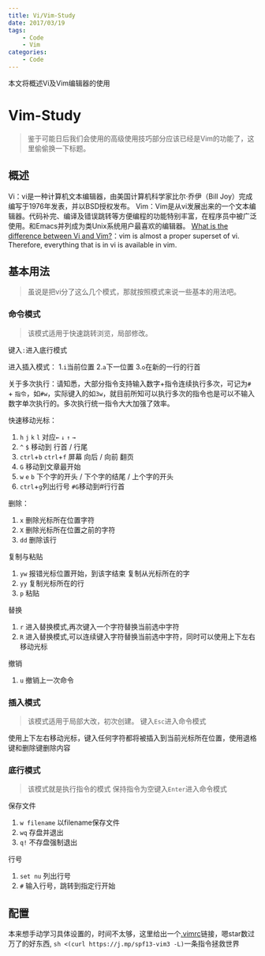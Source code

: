 ```yaml
---
title: Vi/Vim-Study
date: 2017/03/19
tags: 
    - Code
    - Vim
categories:
    - Code
---
```


本文将概述Vi及Vim编辑器的使用

# Vim-Study
> 鉴于可能日后我们会使用的高级使用技巧部分应该已经是Vim的功能了，这里偷偷换一下标题。

## 概述
Vi：vi是一种计算机文本编辑器，由美国计算机科学家比尔·乔伊（Bill Joy）完成编写于1976年发表，并以BSD授权发布。
Vim：Vim是从vi发展出来的一个文本编辑器。代码补完、编译及错误跳转等方便编程的功能特别丰富，在程序员中被广泛使用。和Emacs并列成为类Unix系统用户最喜欢的编辑器。
[What is the difference between Vi and Vim?](http://askubuntu.com/questions/418396/what-is-the-difference-between-vi-and-vim)：vim is almost a proper superset of vi. Therefore, everything that is in vi is available in vim.

## 基本用法
> 虽说是把vi分了这么几个模式，那就按照模式来说一些基本的用法吧。

### 命令模式
> 该模式适用于快速跳转浏览，局部修改。

键入`:`进入底行模式

进入插入模式：
1.`i`当前位置 
2.`a`下一位置 
3.`o`在新的一行的行首 

关于多次执行：请知悉，大部分指令支持输入数字+指令连续执行多次，可记为`#` + `指令`，如`#w`，实际键入的如`3w`，就目前所知可以执行多次的指令也是可以不输入数字单次执行的。多次执行统一指令大大加强了效率。

快速移动光标：
1. `h` `j` `k` `l` 对应`←` `↓` `↑` `→`
2. `^` `$` 移动到 行首 / 行尾
3. `ctrl`+`b` `ctrl`+`f` 屏幕 向后 / 向前 翻页
4. `G` 移动到文章最开始
5. `w` `e` `b` 下个字的开头 / 下个字的结尾 / 上个字的开头
6. `ctrl`+`g`列出行号 `#G`移动到#行行首 

删除：
1. `x` 删除光标所在位置字符
2. `X` 删除光标所在位置之前的字符
3. `dd` 删除该行

复制与粘贴
1. `yw` 报错光标位置开始，到该字结束 复制从光标所在的字
2. `yy` 复制光标所在的行
3. `p`  粘贴

替换
1. `r` 进入替换模式,再次键入一个字符替换当前选中字符
2. `R` 进入替换模式,可以连续键入字符替换当前选中字符，同时可以使用上下左右移动光标

撤销
1. `u` 撤销上一次命令

### 插入模式
> 该模式适用于局部大改，初次创建。
键入`Esc`进入命令模式

使用上下左右移动光标，键入任何字符都将被插入到当前光标所在位置，使用退格键和删除键删除内容

### 底行模式
> 该模式就是执行指令的模式
保持指令为空键入`Enter`进入命令模式

保存文件
1. `w filename` 以filename保存文件
2. `wq` 存盘并退出
3. `q!` 不存盘强制退出

行号
1. `set nu` 列出行号
2. `#` 输入行号，跳转到指定行开始

## 配置

本来想手动学习具体设置的，时间不太够，这里给出一个[.vimrc](https://github.com/spf13/spf13-vim/blob/3.0/.vimrc)链接，嗯star数过万了的好东西,
`sh <(curl https://j.mp/spf13-vim3 -L)`一条指令拯救世界